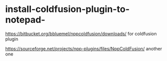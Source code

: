 # install-coldfusion-plugin-to-notepad-

https://bitbucket.org/bbluemel/nppcoldfusion/downloads/ for coldfusion plugin




https://sourceforge.net/projects/npp-plugins/files/NppColdFusion/ another one
